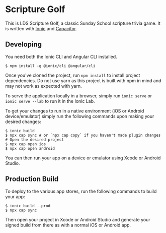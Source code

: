 # Scripture Golf

This is LDS Scripture Golf, a classic Sunday School scripture trivia game. It is written with [Ionic](https://ionic.io) and [Capacitor](https://capacitorjs.com).

## Developing

You need both the Ionic CLI and Angular CLI installed.

```shell
$ npm install -g @ionic/cli @angular/cli
```

Once you've cloned the project, run `npm install` to install project dependencies. Do not use yarn as this project is built with npm in mind and may not work as expected with yarn.

To serve the application locally in a browser, simply run `ionic serve` or `ionic serve --lab` to run it in the Ionic Lab.

To get your changes to run in a native environment (iOS or Android device/emulator) simply run the following commands upon making your desired changes:

```shell
$ ionic build
$ npx cap sync # or `npx cap copy` if you haven't made plugin changes
# Open the desired project
$ npx cap open ios
$ npx cap open android
```

You can then run your app on a device or emulator using Xcode or Android Studio.

## Production Build

To deploy to the various app stores, run the following commands to build your app:

```shell
$ ionic build --prod
$ npx cap sync
```

Then open your project in Xcode or Android Studio and generate your signed build from there as with a normal iOS or Android app.
